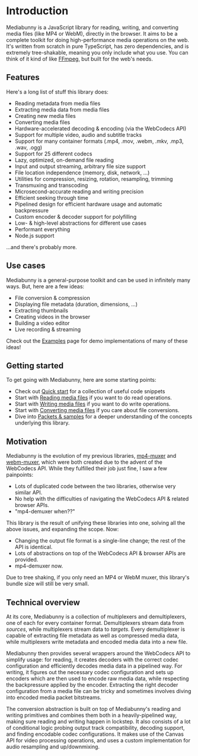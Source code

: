 # Introduction

Mediabunny is a JavaScript library for reading, writing, and converting media files (like MP4 or WebM), directly in the browser. It aims to be a complete toolkit for doing high-performance media operations on the web. It's written from scratch in pure TypeScript, has zero dependencies, and is extremely tree-shakable, meaning you only include what you use. You can think of it kind of like [FFmpeg](https://ffmpeg.org/), but built for the web's needs.

## Features

Here's a long list of stuff this library does:

- Reading metadata from media files
- Extracting media data from media files
- Creating new media files
- Converting media files
- Hardware-accelerated decoding & encoding (via the WebCodecs API)
- Support for multiple video, audio and subtitle tracks
- Support for many container formats (.mp4, .mov, .webm, .mkv, .mp3, .wav, .ogg)
- Support for 25 different codecs
- Lazy, optimized, on-demand file reading
- Input and output streaming, arbitrary file size support
- File location independence (memory, disk, network, ...)
- Utilities for compression, resizing, rotation, resampling, trimming
- Transmuxing and transcoding
- Microsecond-accurate reading and writing precision
- Efficient seeking through time
- Pipelined design for efficient hardware usage and automatic backpressure
- Custom encoder & decoder support for polyfilling
- Low- & high-level abstractions for different use cases
- Performant everything
- Node.js support

...and there's probably more.

## Use cases

Mediabunny is a general-purpose toolkit and can be used in infinitely many ways. But, here are a few ideas:

- File conversion & compression
- Displaying file metadata (duration, dimensions, ...)
- Extracting thumbnails
- Creating videos in the browser
- Building a video editor
- Live recording & streaming

Check out the [Examples](/examples) page for demo implementations of many of these ideas!

## Getting started

To get going with Mediabunny, here are some starting points:
- Check out [Quick start](./quick-start) for a collection of useful code snippets
- Start with [Reading media files](./reading-media-files) if you want to do read operations.
- Start with [Writing media files](./writing-media-files) if you want to do write operations.
- Start with [Converting media files](./converting-media-files) if you care about file conversions.
- Dive into [Packets & samples](./packets-and-samples) for a deeper understanding of the concepts underlying this library.

## Motivation

Mediabunny is the evolution of my previous libraries, [mp4-muxer](https://github.com/Vanilagy/mp4-muxer) and [webm-muxer](https://github.com/Vanilagy/webm-muxer), which were both created due to the advent of the WebCodecs API. While they fulfilled their job just fine, I saw a few painpoints:
- Lots of duplicated code between the two libraries, otherwise very similar API.
- No help with the difficulties of navigating the WebCodecs API & related browser APIs.
- "mp4-demuxer when??"

This library is the result of unifying these libraries into one, solving all the above issues, and expanding the scope. Now:
- Changing the output file format is a single-line change; the rest of the API is identical.
- Lots of abstractions on top of the WebCodecs API & browser APIs are provided.
- mp4-demuxer now.

Due to tree shaking, if you only need an MP4 or WebM muxer, this library's bundle size will still be very small.

## Technical overview

At its core, Mediabunny is a collection of multiplexers and demultiplexers, one of each for every container format. Demultiplexers stream data from *sources*, while multiplexers stream data to *targets*. Every demultiplexer is capable of extracting file metadata as well as compressed media data, while multiplexers write metadata and encoded media data into a new file.

Mediabunny then provides several wrappers around the WebCodecs API to simplify usage: for reading, it creates decoders with the correct codec configuration and efficiently decodes media data in a pipelined way. For writing, it figures out the necessary codec configuration and sets up encoders which are then used to encode raw media data, while respecting the backpressure applied by the encoder. Extracting the right decoder configuration from a media file can be tricky and sometimes involves diving into encoded media packet bitstreams.

The conversion abstraction is built on top of Mediabunny's reading and writing primitives and combines them both in a heavily-pipelined way, making sure reading and writing happen in lockstep. It also consists of a lot of conditional logic probing output track compatibility, decoding support, and finding encodable codec configurations. It makes use of the Canvas API for video processing operations, and uses a custom implementation for audio resampling and up/downmixing.